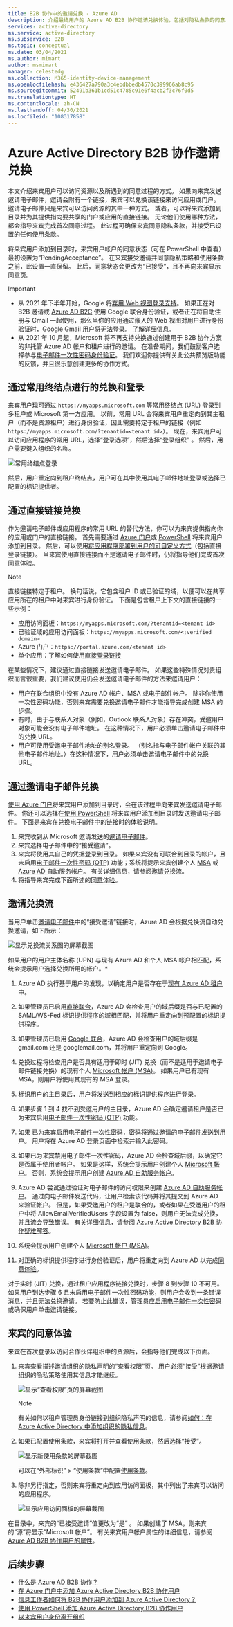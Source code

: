 ```yaml
---
title: B2B 协作中的邀请兑换 - Azure AD
description: 介绍最终用户的 Azure AD B2B 协作邀请兑换体验，包括对隐私条款的同意。
services: active-directory
ms.service: active-directory
ms.subservice: B2B
ms.topic: conceptual
ms.date: 03/04/2021
ms.author: mimart
author: msmimart
manager: celestedg
ms.collection: M365-identity-device-management
ms.openlocfilehash: e436427a790a3c4ebdbbedb4570c399966ab8c95
ms.sourcegitcommit: 52491b361b1cd51c4785c91e6f4acb2f3c76f0d5
ms.translationtype: HT
ms.contentlocale: zh-CN
ms.lasthandoff: 04/30/2021
ms.locfileid: "108317858"
---
```

# <a name="azure-active-directory-b2b-collaboration-invitation-redemption"></a>Azure Active Directory B2B 协作邀请兑换

本文介绍来宾用户可以访问资源以及所遇到的同意过程的方式。 如果向来宾发送邀请电子邮件，邀请会附有一个链接，来宾可以兑换该链接来访问应用或门户。 邀请电子邮件只是来宾可以访问资源的其中一种方式。 或者，可以将来宾添加到目录并为其提供指向要共享的门户或应用的直接链接。 无论他们使用哪种方法，都会指导来宾完成首次同意过程。 此过程可确保来宾同意隐私条款，并接受已设置的任何[使用条款](../conditional-access/terms-of-use.md)。

将来宾用户添加到目录时，来宾用户帐户的同意状态（可在 PowerShell 中查看）最初设置为“PendingAcceptance”。 在来宾接受邀请并同意隐私策略和使用条款之前，此设置一直保留。 此后，同意状态会更改为“已接受”，且不再向来宾显示同意页。

   > [!IMPORTANT]
   > - 从 2021 年下半年开始，Google 将[弃用 Web 视图登录支持](https://developers.googleblog.com/2016/08/modernizing-oauth-interactions-in-native-apps.html)。 如果正在对 B2B 邀请或 [Azure AD B2C](../../active-directory-b2c/identity-provider-google.md) 使用 Google 联合身份验证，或者正在将自助注册与 Gmail 一起使用，那么当你的应用通过嵌入的 Web 视图对用户进行身份验证时，Google Gmail 用户将无法登录。 [了解详细信息](google-federation.md#deprecation-of-web-view-sign-in-support)。
   > - 从 2021 年 10 月起，Microsoft 将不再支持兑换通过创建用于 B2B 协作方案的非托管 Azure AD 帐户和租户进行的邀请。 在准备期间，我们鼓励客户选择参与[电子邮件一次性密码身份验证](one-time-passcode.md)。 我们欢迎你提供有关此公共预览版功能的反馈，并且很乐意创建更多的协作方式。

## <a name="redemption-and-sign-in-through-a-common-endpoint"></a>通过常用终结点进行的兑换和登录

来宾用户现可通过 `https://myapps.microsoft.com` 等常用终结点 (URL) 登录到多租户或 Microsoft 第一方应用。 以前，常用 URL 会将来宾用户重定向到其主租户（而不是资源租户）进行身份验证，因此需要特定于租户的链接（例如 `https://myapps.microsoft.com/?tenantid=<tenant id>`）。 现在，来宾用户可以访问应用程序的常用 URL，选择“登录选项”，然后选择“登录组织” 。 然后，用户需要键入组织的名称。

![常用终结点登录](media/redemption-experience/common-endpoint-flow-small.png)

然后，用户重定向到租户终结点，用户可在其中使用其电子邮件地址登录或选择已配置的标识提供者。

## <a name="redemption-through-a-direct-link"></a>通过直接链接兑换

作为邀请电子邮件或应用程序的常用 URL 的替代方法，你可以为来宾提供指向你的应用或门户的直接链接。 首先需要通过 [Azure 门户](./b2b-quickstart-add-guest-users-portal.md)或 [PowerShell](./b2b-quickstart-invite-powershell.md) 将来宾用户添加到目录。 然后，可以使用[将应用程序部署到用户的可自定义方式](../manage-apps/end-user-experiences.md)（包括直接登录链接）。 当来宾使用直接链接而不是邀请电子邮件时，仍将指导他们完成首次同意体验。

> [!NOTE]
> 直接链接特定于租户。 换句话说，它包含租户 ID 或已验证的域，以便可以在共享应用所在的租户中对来宾进行身份验证。 下面是包含租户上下文的直接链接的一些示例：
 > - 应用访问面板：`https://myapps.microsoft.com/?tenantid=<tenant id>`
 > - 已验证域的应用访问面板：`https://myapps.microsoft.com/<;verified domain>`
 > - Azure 门户：`https://portal.azure.com/<tenant id>`
 > - 单个应用：了解如何使用[直接登录链接](../manage-apps/end-user-experiences.md#direct-sign-on-links)

在某些情况下，建议通过直接链接发送邀请电子邮件。 如果这些特殊情况对贵组织而言很重要，我们建议使用仍会发送邀请电子邮件的方法来邀请用户：
 - 用户在联合组织中没有 Azure AD 帐户、MSA 或电子邮件帐户。 除非你使用一次性密码功能，否则来宾需要兑换邀请电子邮件才能指导完成创建 MSA 的步骤。
 - 有时，由于与联系人对象（例如，Outlook 联系人对象）存在冲突，受邀用户对象可能会没有电子邮件地址。 在这种情况下，用户必须单击邀请电子邮件中的兑换 URL。
 - 用户可使用受邀电子邮件地址的别名登录。 （别名指与电子邮件帐户关联的其他电子邮件地址。）在这种情况下，用户必须单击邀请电子邮件中的兑换 URL。

## <a name="redemption-through-the-invitation-email"></a>通过邀请电子邮件兑换

[使用 Azure 门户](./b2b-quickstart-add-guest-users-portal.md)将来宾用户添加到目录时，会在该过程中向来宾发送邀请电子邮件。 你还可以选择在[使用 PowerShell](./b2b-quickstart-invite-powershell.md) 将来宾用户添加到目录时发送邀请电子邮件。 下面是来宾在兑换电子邮件中的链接时的体验说明。

1. 来宾收到从 Microsoft 邀请发送的[邀请电子邮件](./invitation-email-elements.md)。
2. 来宾选择电子邮件中的“接受邀请”。
3. 来宾将使用其自己的凭据登录到目录。 如果来宾没有可联合到目录的帐户，且未启用[电子邮件一次性密码 (OTP)](./one-time-passcode.md) 功能；系统将提示来宾创建个人 [MSA](https://support.microsoft.com/help/4026324/microsoft-account-how-to-create) 或 [Azure AD 自助服务帐户](../enterprise-users/directory-self-service-signup.md)。 有关详细信息，请参阅[邀请兑换流](#invitation-redemption-flow)。
4. 将指导来宾完成下面所述的[同意体验](#consent-experience-for-the-guest)。
## <a name="invitation-redemption-flow"></a>邀请兑换流

当用户单击[邀请电子邮件](invitation-email-elements.md)中的“接受邀请”链接时，Azure AD 会根据兑换流自动兑换邀请，如下所示：

![显示兑换流关系图的屏幕截图](media/redemption-experience/invitation-redemption-flow.png)

如果用户的用户主体名称 (UPN) 与现有 Azure AD 和个人 MSA 帐户相匹配，系统会提示用户选择兑换所用的帐户。*

1. Azure AD 执行基于用户的发现，以确定用户是否存在于[现有 Azure AD 租户](./what-is-b2b.md#easily-invite-guest-users-from-the-azure-ad-portal)中。

2. 如果管理员已启用[直接联合](./direct-federation.md)，Azure AD 会检查用户的域后缀是否与已配置的 SAML/WS-Fed 标识提供程序的域相匹配，并将用户重定向到预配置的标识提供程序。

3. 如果管理员已启用 [Google 联合](./google-federation.md)，Azure AD 会检查用户的域后缀是 gmail.com 还是 googlemail.com，并将用户重定向到 Google。

4. 兑换过程将检查用户是否具有适用于即时 (JIT) 兑换（而不是适用于邀请电子邮件链接兑换）的现有个人 [Microsoft 帐户 (MSA)](https://support.microsoft.com/help/4026324/microsoft-account-how-to-create)。 如果用户已有现有 MSA，则用户将使用其现有的 MSA 登录。

5. 标识用户的主目录后，用户将发送到相应的标识提供程序进行登录。  

6. 如果步骤 1 到 4 找不到受邀用户的主目录，Azure AD 会确定邀请租户是否已为来宾启用[电子邮件一次性密码 (OTP)](./one-time-passcode.md) 功能。

7. 如果 [已为来宾启用电子邮件一次性密码](./one-time-passcode.md#when-does-a-guest-user-get-a-one-time-passcode)，密码将通过邀请的电子邮件发送到用户。 用户将在 Azure AD 登录页面中检索并输入此密码。

8. 如果已为来宾禁用电子邮件一次性密码，Azure AD 会检查域后缀，以确定它是否属于使用者帐户。 如果是这样，系统会提示用户创建个人 [Microsoft 帐户](https://support.microsoft.com/help/4026324/microsoft-account-how-to-create)。 否则，系统会提示用户创建 [Azure AD 自助服务帐户](../enterprise-users/directory-self-service-signup.md)。

9. Azure AD 尝试通过验证对电子邮件的访问权限来创建 [Azure AD 自助服务帐户](../enterprise-users/directory-self-service-signup.md)。 通过向电子邮件发送代码，让用户检索该代码并将其提交到 Azure AD 来验证帐户。 但是，如果受邀用户的租户是联合的，或者如果在受邀用户的租户中将 AllowEmailVerifiedUsers 字段设置为 false，则用户无法完成兑换，并且流会导致错误。 有关详细信息，请参阅 [Azure Active Directory B2B 协作疑难解答](./troubleshoot.md#the-user-that-i-invited-is-receiving-an-error-during-redemption)。

10. 系统会提示用户创建个人 [Microsoft 帐户 (MSA)](https://support.microsoft.com/help/4026324/microsoft-account-how-to-create)。

11. 对正确的标识提供程序进行身份验证后，用户将重定向到 Azure AD 以完成[同意体验](#consent-experience-for-the-guest)。  

对于实时 (JIT) 兑换，通过租户应用程序链接兑换时，步骤 8 到步骤 10 不可用。 如果用户到达步骤 6 且未启用电子邮件一次性密码功能，则用户会收到一条错误消息，并且无法兑换邀请。 若要防止此错误，管理员应[启用电子邮件一次性密码](./one-time-passcode.md#when-does-a-guest-user-get-a-one-time-passcode)或确保用户单击邀请链接。

## <a name="consent-experience-for-the-guest"></a>来宾的同意体验

来宾在首次登录以访问合作伙伴组织中的资源后，会指导他们完成以下页面。 

1. 来宾查看描述邀请组织的隐私声明的“查看权限”页。 用户必须“接受”根据邀请组织的隐私策略使用其信息才能继续。

   ![显示“查看权限”页的屏幕截图](media/redemption-experience/review-permissions.png) 

   > [!NOTE]
   > 有关如何以租户管理员身份链接到组织隐私声明的信息，请参阅[如何：在 Azure Active Directory 中添加组织的隐私信息](../fundamentals/active-directory-properties-area.md)。

2. 如果已配置使用条款，来宾将打开并查看使用条款，然后选择“接受”。 

   ![显示新使用条款的屏幕截图](media/redemption-experience/terms-of-use-accept.png) 

   可以在“外部标识” > “使用条款”中配置[使用条款](../conditional-access/terms-of-use.md)。

3. 除非另行指定，否则来宾将重定向到应用访问面板，其中列出了来宾可以访问的应用程序。

   ![显示应用访问面板的屏幕截图](media/redemption-experience/myapps.png) 

在目录中，来宾的“已接受邀请”值更改为“是” 。 如果创建了 MSA，则来宾的“源”将显示“Microsoft 帐户”。 有关来宾用户帐户属性的详细信息，请参阅 [Azure AD B2B 协作用户的属性](user-properties.md)。 

## <a name="next-steps"></a>后续步骤

- [什么是 Azure AD B2B 协作？](what-is-b2b.md)
- [在 Azure 门户中添加 Azure Active Directory B2B 协作用户](add-users-administrator.md)
- [信息工作者如何将 B2B 协作用户添加到 Azure Active Directory？](add-users-information-worker.md)
- [使用 PowerShell 添加 Azure Active Directory B2B 协作用户](customize-invitation-api.md#powershell)
- [以来宾用户身份离开组织](leave-the-organization.md)
